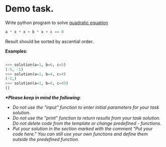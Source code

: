 # Demo task.

Write python program to solve [quadratic equation](https://en.wikipedia.org/wiki/Quadratic_equation) 
```python
a * x * x + b * x + c == 0 
```
Result should be sorted by ascential order.

__Examples__:
```python

>>> solution(a=1, b=6, c=5)
(-5, -1)
>>> solution(a=1, b=4, c=4)
(-2,)
>>> solution(a=1, b=6, c=45)
()
```


___*Please keep in mind the following___:
 
- _Do not use the "input" function to enter initial parameters for your task solution._  
- _Do not use the "print" function to return results from your task solution. Do not delete code from the template or change predefined - functions._
- _Put your solution in the section marked with the comment "Put your code here." You can still use your own functions and define them outside the predefined function._
